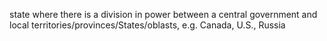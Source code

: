 state where there is a division in power between a central government and local territories/provinces/States/oblasts, e.g. Canada, U.S., Russia